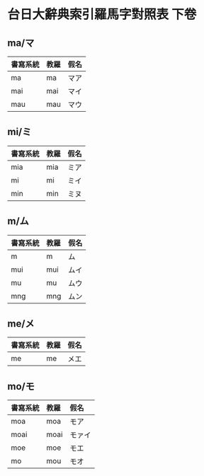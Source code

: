 # 台日大辭典索引羅馬字對照表 下卷

## ma/マ

| 書寫系統 | 教羅 | 假名 |
| :--- | :--- | :--- |
| ma | ma | マア |
| mai | mai | マイ |
| mau | mau | マウ |

## mi/ミ

| 書寫系統 | 教羅 | 假名 |
| :--- | :--- | :--- |
| mia | mia | ミア |
| mi | mi | ミイ |
| min | min | ミヌ |

## m/ム

| 書寫系統 | 教羅 | 假名 |
| :--- | :--- | :--- |
| m | m | ム |
| mui | mui | ムイ |
| mu | mu | ムウ |
| mng | mng | ムン |

## me/メ

| 書寫系統 | 教羅 | 假名 |
| :--- | :--- | :--- |
| me | me | メエ |

## mo/モ

| 書寫系統 | 教羅 | 假名 |
| :--- | :--- | :--- |
| moa | moa | モア |
| moai | moai | モァイ |
| moe | moe | モエ |
| mo | mou | モオ |
